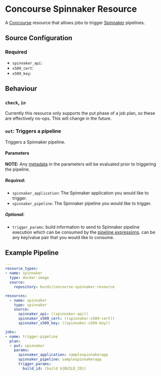# Concourse Spinnaker Resource

A [Concourse](https://concourse.ci/) resource that allows jobs to trigger [Spinnaker](https://spinnaker.io/) pipelines. 

## Source Configuration
### Required

* `spinnaker_api`: 
* `x509_cert`:
* `x509_key`:

## Behaviour

### `check`, `in`

Currently this resource only supports the put phase of a job plan, so these are effectively no-ops. This will change in the future.

### `out`: Triggers a pipeline

Triggers a Spinnaker pipeline.

#### Parameters
**NOTE:** Any [metadata](http://concourse.ci/implementing-resources.html#resource-metadata) in the parameters will be evaluated prior to triggering the pipeline. 

##### Required:
* `spinnaker_application`: The Spinnaker application you would like to trigger.
* `spinnaker_pipeline`: The Spinnaker pipeline you would like to trigger.

##### Optional:
* `trigger_params`: build information to send to Spinnaker pipeline execution which can be consumed by the [pipeline expressions](https://www.spinnaker.io/guides/user/pipeline-expressions/). can be any key/value pair that you would like to consume. 

## Example Pipeline

```yml
---
resource_types:
- name: spinnaker
  type: docker-image
  source:
    repository: burdz/concourse-spinnaker-resource

resources:
  - name: spinnaker
    type: spinnaker
    source:
      spinnaker_api: ((spinnaker-api))
      spinnaker_x509_cert: ((spinnaker-x509-cert))
      spinnaker_x509_key: ((spinnaker-x509-key))

jobs:
- name: trigger-pipeline
  plan:
  - put: spinnaker
    params:
      spinnaker_application: samplespinnakerapp
      spinnaker_pipeline: samplespinnakerapp
      trigger_params:
        build_id: (build ${BUILD_ID})
```

